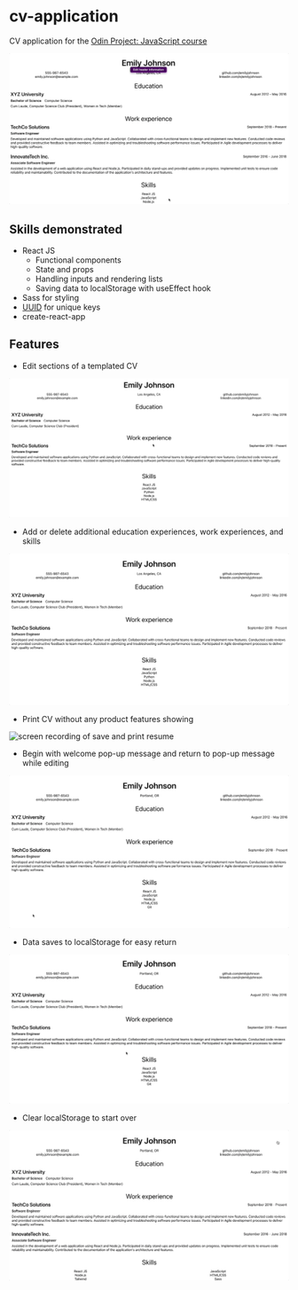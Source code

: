 # cv-application
CV application for the <a href="https://www.theodinproject.com/lessons/node-path-javascript-cv-application">Odin Project: JavaScript course</a>

<img src="./readme_images/summary.gif" alt="screenshot of summary of CV application functions">

## Skills demonstrated
- React JS
  - Functional components
  - State and props
  - Handling inputs and rendering lists
  - Saving data to localStorage with useEffect hook
- Sass for styling
- <a href="https://www.npmjs.com/package/uuid">UUID</a> for unique keys
- create-react-app

## Features
- Edit sections of a templated CV

<img src="./readme_images/add-work.gif" alt="screen recording of add work experience">

- Add or delete additional education experiences, work experiences, and skills

<img src="./readme_images/edit-skills.gif" alt="screen recording of add and delete skills">

- Print CV without any product features showing

<img src="./readme_images/save-resume.gif" alt="screen recording of save and print resume">

- Begin with welcome pop-up message and return to pop-up message while editing

<img src="./readme_images/hover.gif" alt="screen recording of return to pop-up message">

- Data saves to localStorage for easy return

<img src="./readme_images/reload.gif" alt="screen recording of reload page to see saved data">

- Clear localStorage to start over

<img src="./readme_images/reset.gif" alt="screen recording of reset local storage">
